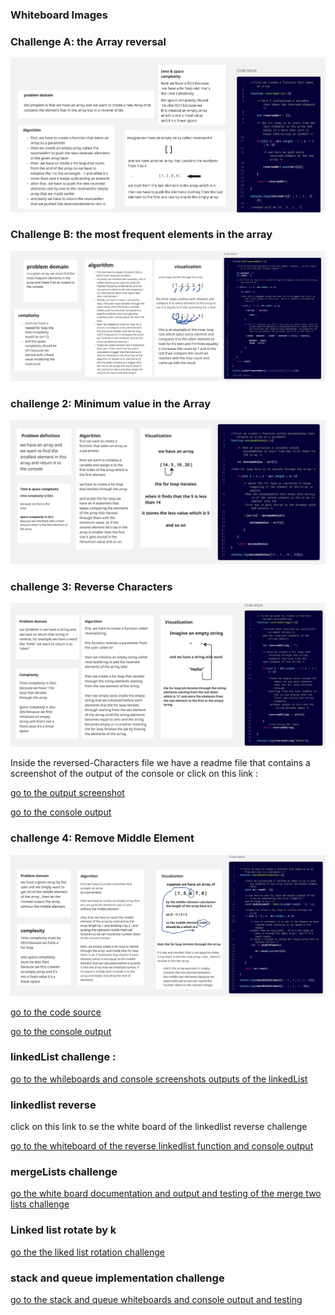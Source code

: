### Whiteboard Images

### Challenge A: the Array reversal

![Array revesal whiteboard](reversed_Array.jpg)


### Challenge B: the most frequent elements in the array 

![Most frequent element in the array](mostFrequentNumber-updated.jpg)

### challenge 2: Minimum value in the Array

![Minimum-Value](minimum-element-edited.jpg)

### challenge 3: Reverse Characters

![Reverse-characters](./ReverseStringDocumentation.jpg)

Inside the reversed-Characters file we have a readme file that contains a screenshot of the output of the console or click on this link :

[go to the output screenshot](./Reverse-Characters/Readme.md)

[go to the console output](./Reverse-Characters/Programs.js)

### challenge 4: Remove Middle Element

![Remove middle element](./middleElementRemove.jpg)

[go to the code source](./removeMiddleElement/removeMiddlelement.js)

[go to the console output](./removeMiddleElement/readme.md)


### linkedList challenge :

[go to the whileboards and console screenshots outputs of the linkedList](./Data-Structures/readme.md)


### linkedlist reverse 

click on this link to se the white board of the linkedlist reverse challenge

[go to the whiteboard of the reverse linkedlist function and console output](./Data-Structures/LinkedList/Linked-List-Implementation/Reverse/readme.md)

### mergeLists challenge

[go the white board documentation and output and testing of the merge two lists challenge](./Data-Structures/LinkedList/Linked-List-Implementation/MergeSorted/readme.md)

### Linked list rotate by k

[go the the liked list rotation challenge](./Data-Structures/LinkedList/Linked-List-Implementation/RotateLinkedList/readme.md)

### stack and queue implementation challenge

[go to the stack and queue whiteboards and console output and testing](./Data-Structures/StackAndQueue/readme.md)

